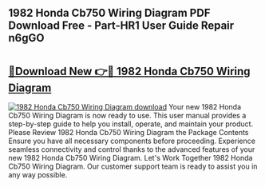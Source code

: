 ## 1982 Honda Cb750 Wiring Diagram PDF Download Free - Part-HR1 User Guide Repair n6gGO

# <h2><a href="http://dfphszo.blite.top/?on=1982+Honda+Cb750+Wiring+Diagram">🔗Download New 👉🔴 1982 Honda Cb750 Wiring Diagram</a></h2>

[![1982 Honda Cb750 Wiring Diagram download](https://i.imgur.com/lujVjoI.png)](http://dfphszo.blite.top/?on=1982+Honda+Cb750+Wiring+Diagram)
Your new 1982 Honda Cb750 Wiring Diagram is now ready to use. This user manual provides a step-by-step guide to help you install, operate, and maintain your product. Please Review 1982 Honda Cb750 Wiring Diagram the Package Contents Ensure you have all necessary components before proceeding. Experience seamless connectivity and control thanks to the advanced features of your new 1982 Honda Cb750 Wiring Diagram. Let's Work Together 1982 Honda Cb750 Wiring Diagram. Our customer support team is ready to assist you in any way possible.
